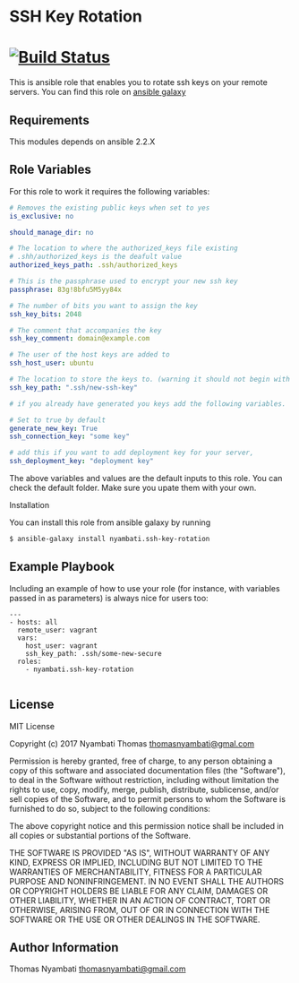 # SSH Key Rotation

# [![Build Status](https://travis-ci.org/nyambati/ssh-key-rotation.svg?branch=master)](https://travis-ci.org/nyambati/ssh-key-rotation)

This is ansible role that enables you to rotate ssh keys on your remote servers. You can find this role on [ansible galaxy](https://galaxy.ansible.com/nyambati/ssh-key-rotation)

## Requirements

This modules depends on ansible 2.2.X

## Role Variables

For this role to work it requires the following variables:

```yaml
# Removes the existing public keys when set to yes
is_exclusive: no

should_manage_dir: no

# The location to where the authorized_keys file existing
# .shh/authorized_keys is the deafult value
authorized_keys_path: .ssh/authorized_keys

# This is the passphrase used to encrypt your new ssh key
passphrase: 83g!8bfu5M5yy84x

# The number of bits you want to assign the key
ssh_key_bits: 2048

# The comment that accompanies the key
ssh_key_comment: domain@example.com

# The user of the host keys are added to
ssh_host_user: ubuntu

# The location to store the keys to. (warning it should not begin with /)
ssh_key_path: ".ssh/new-ssh-key"

# if you already have generated you keys add the following variables.

# Set to true by default
generate_new_key: True
ssh_connection_key: "some key"

# add this if you want to add deployment key for your server,
ssh_deployment_key: "deployment key"
```

The above variables and values are the default inputs to this role. You can check the default folder. Make sure you upate them with your own.

Installation

You can install this role from ansible galaxy by running

```bash
$ ansible-galaxy install nyambati.ssh-key-rotation
```

## Example Playbook

Including an example of how to use your role (for instance, with variables passed in as parameters) is always nice for users too:

```
---
- hosts: all
  remote_user: vagrant
  vars:
    host_user: vagrant
    ssh_key_path: .ssh/some-new-secure
  roles:
    - nyambati.ssh-key-rotation


```

## License

MIT License

Copyright (c) 2017 Nyambati Thomas <thomasnyambati@gmal.com>

Permission is hereby granted, free of charge, to any person obtaining a copy
of this software and associated documentation files (the "Software"), to deal
in the Software without restriction, including without limitation the rights
to use, copy, modify, merge, publish, distribute, sublicense, and/or sell
copies of the Software, and to permit persons to whom the Software is
furnished to do so, subject to the following conditions:

The above copyright notice and this permission notice shall be included in all
copies or substantial portions of the Software.

THE SOFTWARE IS PROVIDED "AS IS", WITHOUT WARRANTY OF ANY KIND, EXPRESS OR
IMPLIED, INCLUDING BUT NOT LIMITED TO THE WARRANTIES OF MERCHANTABILITY,
FITNESS FOR A PARTICULAR PURPOSE AND NONINFRINGEMENT. IN NO EVENT SHALL THE
AUTHORS OR COPYRIGHT HOLDERS BE LIABLE FOR ANY CLAIM, DAMAGES OR OTHER
LIABILITY, WHETHER IN AN ACTION OF CONTRACT, TORT OR OTHERWISE, ARISING FROM,
OUT OF OR IN CONNECTION WITH THE SOFTWARE OR THE USE OR OTHER DEALINGS IN THE
SOFTWARE.

## Author Information

Thomas Nyambati <thomasnyambati@gmail.com>

